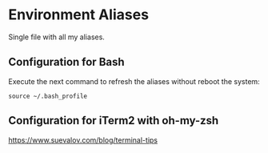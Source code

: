 # Environment Aliases
Single file with all my aliases.

## Configuration for Bash
Execute the next command to refresh the aliases without reboot the system:
```
source ~/.bash_profile
```

## Configuration for iTerm2 with oh-my-zsh
https://www.suevalov.com/blog/terminal-tips

